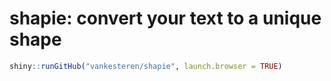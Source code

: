 # shapie: convert your text to a unique shape

```r
shiny::runGitHub("vankesteren/shapie", launch.browser = TRUE)
```
